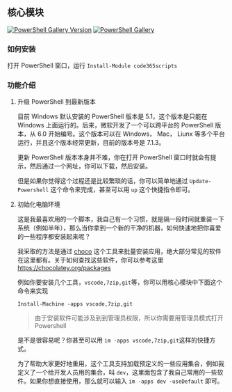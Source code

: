 ## 核心模块

[![PowerShell Gallery Version](https://img.shields.io/powershellgallery/v/code365scripts?label=code365scripts)](https://www.powershellgallery.com/packages/code365scripts) [![PowerShell Gallery](https://img.shields.io/powershellgallery/dt/code365scripts)](https://www.powershellgallery.com/packages/code365scripts)

### 如何安装

打开 PowerShell 窗口，运行 `Install-Module code365scripts`

### 功能介绍

1. 升级 PowerShell 到最新版本

   目前 Windows 默认安装的 PowerShell 版本是 5.1，这个版本是只能在 Windows 上面运行的。后来，微软开发了一个可以跨平台的 PowerShell 版本，从 6.0 开始编号。这个版本可以在 Windows， Mac， Liunx 等多个平台运行，并且这个版本经常更新，目前的版本号是 7.1.3。

   更新 PowerShell 版本本身并不难，你在打开 PowerShell 窗口时就会有提示，然后通过一个网址，你可以下载，然后安装。

   但是如果你觉得这个过程还是比较繁琐的话，你可以简单地通过 `Update-Powershell` 这个命令来完成，甚至可以用 `up` 这个快捷指令即可。

1. 初始化电脑环境

   这是我最喜欢用的一个脚本，我自己有一个习惯，就是隔一段时间就重装一下系统（例如半年），那么当你拿到一个新的干净的机器，如何快速地把你喜爱的一些程序都安装起来呢？

   我采取的方法是通过 [choco](https://chocolatey.org/) 这个工具来批量安装应用，绝大部分常见的软件在这里都有。关于如何查找这些软件，你可以参考这里 <https://chocolatey.org/packages>

   例如你要安装几个工具，`vscode,7zip,git`等，你可以用核心模块中下面这个命令来实现

   `Install-Machine -apps vscode,7zip,git`

   > 由于安装软件可能涉及到到管理员权限，所以你需要用管理员模式打开 Powershell

   是不是很容易呢？你甚至可以用 `im -apps vscode,7zip,git`这样的快捷方式。

   为了帮助大家更好地重用，这个工具支持加载预定义的一些应用集合，例如我定义了一个给开发人员用的集合，叫 `dev`，这里面包含了我自己常用的一些软件。如果你想直接使用，那么就可以输入 `im -apps dev -useDefault` 即可。
